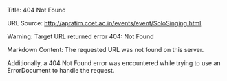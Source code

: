 Title: 404 Not Found

URL Source: http://apratim.ccet.ac.in/events/event/SoloSinging.html

Warning: Target URL returned error 404: Not Found

Markdown Content:
The requested URL was not found on this server.

Additionally, a 404 Not Found error was encountered while trying to use an ErrorDocument to handle the request.
